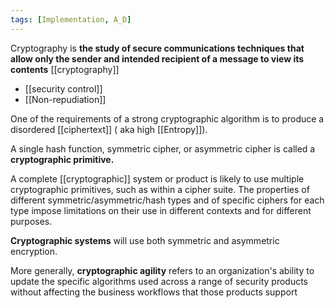```yaml
---
tags: [Implementation, A_D]
---
```

Cryptography is **the study of secure communications techniques that allow only the sender and intended recipient of a message to view its contents**
[[cryptography]]
- [[security control]]
- [[Non-repudiation]]



One of the requirements of a strong cryptographic algorithm is to produce a disordered [[ciphertext]] ( aka high [[Entropy]]).

A single hash function, symmetric cipher, or asymmetric cipher is called a **cryptographic primitive.**

A complete [[cryptographic]] system or product is likely to use multiple cryptographic primitives, such as within a cipher suite. The properties of different symmetric/asymmetric/hash types and of specific ciphers for each type impose limitations on their use in different contexts and for different purposes.

**Cryptographic systems** will use both symmetric and asymmetric encryption. 

More generally, **cryptographic agility** refers to an organization's ability to update the specific algorithms used across a range of security products without affecting the business workflows that those products support